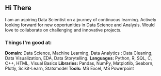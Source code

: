 ## Hi There 


I am an aspiring Data Scientist on a journey of continuous learning. Actively looking forward for new opportunities in Data Science and Analysis. Would love to collaborate on challenging and innovative projects.      

### Things I'm good at:
**Domain:** Data Science, Machine Learning, Data Analytics : Data Cleaning, Data Visualization, EDA, Data Storytelling. 
**Languages:** Python, R, SQL, C, C++, HTML, Visual Basics
**Libraries:** Pandas, NumPy, Matplotlib, Seaborn, Plotly, Scikit-Learn, Statsmodel
**Tools:** MS Excel, MS Powerpoint 
